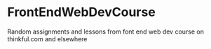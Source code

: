 FrontEndWebDevCourse
====================

Random assignments and lessons from font end web dev course on thinkful.com and elsewhere
